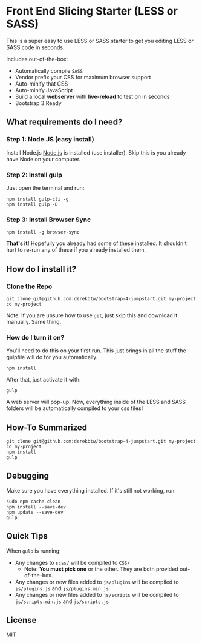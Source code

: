 # Front End Slicing Starter (LESS or SASS)

This is a super easy to use LESS or SASS starter to get you editing LESS or SASS code in seconds.

Includes out-of-the-box:

* Automatically compile `SASS`
* Vendor prefix your CSS for maximum browser support
* Auto-minify that CSS
* Auto-minify JavaScript
* Build a local **webserver** with **live-reload** to test on in seconds
* Bootstrap 3 Ready


## What requirements do I need?

### Step 1: Node.JS (easy install)
Install Node.js [Node.js](https://nodejs.org/en/) is installed (use installer). Skip this is you already have Node on your computer.


### Step 2: Install gulp

Just open the terminal and run:

```
npm install gulp-cli -g
npm install gulp -D
```

### Step 3: Install Browser Sync

```
npm install -g browser-sync
```


**That's it!** Hopefully you already had some of these installed. It shouldn't hurt to re-run any of these if you already installed them.


## How do I install it?

### Clone the Repo

```
git clone git@github.com:derekbtw/bootstrap-4-jumpstart.git my-project
cd my-project
```

Note: If you are unsure how to use `git`, just skip this and download it manually. Same thing.


### How do I turn it on?

You'll need to do this on your first run. This just brings in all the stuff the gulpfile will do for you automatically.

```
npm install
```

After that, just activate it with:

```
gulp
```

A web server will pop-up. Now, everything inside of the LESS and SASS folders will be automatically compiled to your css files!




## How-To Summarized

```
git clone git@github.com:derekbtw/bootstrap-4-jumpstart.git my-project
cd my-project
npm install
gulp
```



## Debugging

Make sure you have everything installed. If it's still not working, run:

```
sudo npm cache clean
npm install --save-dev
npm update --save-dev
gulp
```


## Quick Tips

When `gulp` is running:

* Any changes to `scss/` will be compiled to `CSS/`
    - Note: **You must pick one** or the other. They are both provided out-of-the-box.
* Any changes or new files added to `js/plugins` will be compiled to `js/plugins.js` and `js/plugins.min.js`
* Any changes or new files added to `js/scripts` will be compiled to `js/scripts.min.js` and `js/scripts.js`



## License

MIT
